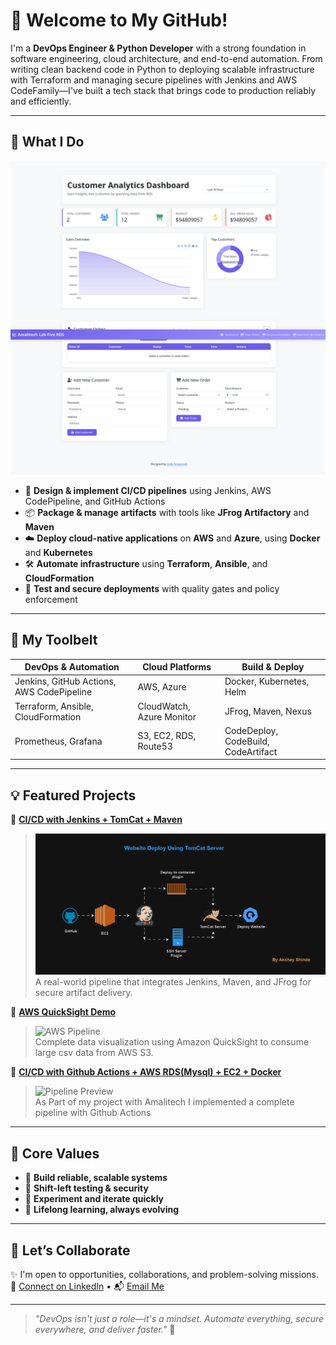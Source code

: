
# 👋 Welcome to My GitHub!

I'm a **DevOps Engineer & Python Developer** with a strong foundation in software engineering, cloud architecture, and end-to-end automation. From writing clean backend code in Python to deploying scalable infrastructure with Terraform and managing secure pipelines with Jenkins and AWS CodeFamily—I've built a tech stack that brings code to production reliably and efficiently.

---

## 🚀 What I Do

![DevOps Banner](/media/dashboard.png) <!-- Replace with your actual image or GIF URL -->

- 🧠 **Design & implement CI/CD pipelines** using Jenkins, AWS CodePipeline, and GitHub Actions  
- 📦 **Package & manage artifacts** with tools like **JFrog Artifactory** and **Maven**  
- ☁️ **Deploy cloud-native applications** on **AWS** and **Azure**, using **Docker** and **Kubernetes**  
- 🛠️ **Automate infrastructure** using **Terraform**, **Ansible**, and **CloudFormation**  
- 🧪 **Test and secure deployments** with quality gates and policy enforcement

---

## 🧰 My Toolbelt

| DevOps & Automation | Cloud Platforms | Build & Deploy |
|---------------------|-----------------|----------------|
| Jenkins, GitHub Actions, AWS CodePipeline | AWS, Azure | Docker, Kubernetes, Helm |
| Terraform, Ansible, CloudFormation | CloudWatch, Azure Monitor | JFrog, Maven, Nexus |
| Prometheus, Grafana | S3, EC2, RDS, Route53 | CodeDeploy, CodeBuild, CodeArtifact |

---

## 💡 Featured Projects

🔹 **[CI/CD with Jenkins + TomCat + Maven](https://github.com/guderian120/maven_tomcat_deployment)**  
> ![Pipeline Preview](/media/maven_tomcat.gif)  
> A real-world pipeline that integrates Jenkins, Maven, and JFrog for secure artifact delivery.


🔹 **[AWS QuickSight Demo](https://github.com/guderian120/Amazon_QuickSight)**  
> ![AWS Pipeline](/media/quick_sight_v1.gif)  
> Complete data visualization using Amazon QuickSight to consume large csv data from AWS S3.

🔹 **[CI/CD with Github Actions + AWS RDS(Mysql) + EC2 + Docker](https://github.com/guderian120/maven_tomcat_deployment)**  
> ![Pipeline Preview](/media/github_actions.gif)  
> As Part of my project with Amalitech I implemented a complete pipeline with Github Actions
---

## 🧭 Core Values

- 🧩 **Build reliable, scalable systems**
- 🚦 **Shift-left testing & security**
- 🧪 **Experiment and iterate quickly**
- 🧠 **Lifelong learning, always evolving**

---

## 🤝 Let’s Collaborate

✨ I'm open to opportunities, collaborations, and problem-solving missions.  
🔗 [Connect on LinkedIn](http://linkedin.com/in/andy-amponsah-bb72671b5) • 📬 [Email Me](mailto:andy.amponsah@amalitechtraining.org)

---

> _"DevOps isn't just a role—it's a mindset. Automate everything, secure everywhere, and deliver faster."_ 🚀


<!---
guderian120/guderian120 is a ✨ special ✨ repository because its `README.md` (this file) appears on your GitHub profile.
You can click the Preview link to take a look at your changes.
--->
